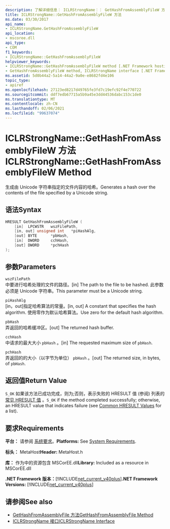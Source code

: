 ```yaml
---
description: 了解详细信息： ICLRStrongName：： GetHashFromAssemblyFileW 方法
title: ICLRStrongName::GetHashFromAssemblyFileW 方法
ms.date: 03/30/2017
api_name:
- ICLRStrongName.GetHashFromAssemblyFileW
api_location:
- mscoree.dll
api_type:
- COM
f1_keywords:
- ICLRStrongName::GetHashFromAssemblyFileW
helpviewer_keywords:
- ICLRStrongName::GetHashFromAssemblyFileW method [.NET Framework hosting]
- GetHashFromAssemblyFileW method, ICLRStrongName interface [.NET Framework hosting]
ms.assetid: 5d0b44a2-5a14-44a2-9a0e-e8682fd4e106
topic_type:
- apiref
ms.openlocfilehash: 27123ed8217d49765fe3fd7c19efc92f4e770722
ms.sourcegitcommit: ddf7edb67715a5b9a45e3dd44536dabc153c1de0
ms.translationtype: MT
ms.contentlocale: zh-CN
ms.lasthandoff: 02/06/2021
ms.locfileid: "99637074"
---
```

# <a name="iclrstrongnamegethashfromassemblyfilew-method"></a><span data-ttu-id="3be48-103">ICLRStrongName::GetHashFromAssemblyFileW 方法</span><span class="sxs-lookup"><span data-stu-id="3be48-103">ICLRStrongName::GetHashFromAssemblyFileW Method</span></span>

<span data-ttu-id="3be48-104">生成由 Unicode 字符串指定的文件内容的哈希。</span><span class="sxs-lookup"><span data-stu-id="3be48-104">Generates a hash over the contents of the file specified by a Unicode string.</span></span>  
  
## <a name="syntax"></a><span data-ttu-id="3be48-105">语法</span><span class="sxs-lookup"><span data-stu-id="3be48-105">Syntax</span></span>  
  
```cpp  
HRESULT GetHashFromAssemblyFileW (  
    [in]  LPCWSTR   wszFilePath,  
    [in, out] unsigned int   *piHashAlg,  
    [out] BYTE      *pbHash,  
    [in]  DWORD     cchHash,  
    [out] DWORD     *pchHash  
);  
```  
  
## <a name="parameters"></a><span data-ttu-id="3be48-106">参数</span><span class="sxs-lookup"><span data-stu-id="3be48-106">Parameters</span></span>  

 `wszFilePath`  
 <span data-ttu-id="3be48-107">中要进行哈希处理的文件的路径。</span><span class="sxs-lookup"><span data-stu-id="3be48-107">[in] The path to the file to be hashed.</span></span> <span data-ttu-id="3be48-108">此参数必须是 Unicode 字符串。</span><span class="sxs-lookup"><span data-stu-id="3be48-108">This parameter must be a Unicode string.</span></span>  
  
 `piHashAlg`  
 <span data-ttu-id="3be48-109">[in，out]指定哈希算法的常量。</span><span class="sxs-lookup"><span data-stu-id="3be48-109">[in, out] A constant that specifies the hash algorithm.</span></span> <span data-ttu-id="3be48-110">使用零作为默认哈希算法。</span><span class="sxs-lookup"><span data-stu-id="3be48-110">Use zero for the default hash algorithm.</span></span>  
  
 `pbHash`  
 <span data-ttu-id="3be48-111">弄返回的哈希缓冲区。</span><span class="sxs-lookup"><span data-stu-id="3be48-111">[out] The returned hash buffer.</span></span>  
  
 `cchHash`  
 <span data-ttu-id="3be48-112">中请求的最大大小 `pbHash` 。</span><span class="sxs-lookup"><span data-stu-id="3be48-112">[in] The requested maximum size of `pbHash`.</span></span>  
  
 `pchHash`  
 <span data-ttu-id="3be48-113">弄返回的的大小（以字节为单位） `pbHash` 。</span><span class="sxs-lookup"><span data-stu-id="3be48-113">[out] The returned size, in bytes, of `pbHash`.</span></span>  
  
## <a name="return-value"></a><span data-ttu-id="3be48-114">返回值</span><span class="sxs-lookup"><span data-stu-id="3be48-114">Return Value</span></span>  

 <span data-ttu-id="3be48-115">`S_OK` 如果该方法已成功完成，则为;否则，表示失败的 HRESULT 值 (参阅) 列表的 [常见 HRESULT 值](/windows/win32/seccrypto/common-hresult-values) 。</span><span class="sxs-lookup"><span data-stu-id="3be48-115">`S_OK` if the method completed successfully; otherwise, an HRESULT value that indicates failure (see [Common HRESULT Values](/windows/win32/seccrypto/common-hresult-values) for a list).</span></span>  
  
## <a name="requirements"></a><span data-ttu-id="3be48-116">要求</span><span class="sxs-lookup"><span data-stu-id="3be48-116">Requirements</span></span>  

 <span data-ttu-id="3be48-117">**平台：** 请参阅 [系统要求](../../get-started/system-requirements.md)。</span><span class="sxs-lookup"><span data-stu-id="3be48-117">**Platforms:** See [System Requirements](../../get-started/system-requirements.md).</span></span>  
  
 <span data-ttu-id="3be48-118">**标头：** MetaHost</span><span class="sxs-lookup"><span data-stu-id="3be48-118">**Header:** MetaHost.h</span></span>  
  
 <span data-ttu-id="3be48-119">**库：** 作为中的资源包含 MSCorEE.dll</span><span class="sxs-lookup"><span data-stu-id="3be48-119">**Library:** Included as a resource in MSCorEE.dll</span></span>  
  
 <span data-ttu-id="3be48-120">**.NET Framework 版本：**[!INCLUDE[net_current_v40plus](../../../../includes/net-current-v40plus-md.md)]</span><span class="sxs-lookup"><span data-stu-id="3be48-120">**.NET Framework Versions:** [!INCLUDE[net_current_v40plus](../../../../includes/net-current-v40plus-md.md)]</span></span>  
  
## <a name="see-also"></a><span data-ttu-id="3be48-121">请参阅</span><span class="sxs-lookup"><span data-stu-id="3be48-121">See also</span></span>

- [<span data-ttu-id="3be48-122">GetHashFromAssemblyFile 方法</span><span class="sxs-lookup"><span data-stu-id="3be48-122">GetHashFromAssemblyFile Method</span></span>](iclrstrongname-gethashfromassemblyfile-method.md)
- [<span data-ttu-id="3be48-123">ICLRStrongName 接口</span><span class="sxs-lookup"><span data-stu-id="3be48-123">ICLRStrongName Interface</span></span>](iclrstrongname-interface.md)
